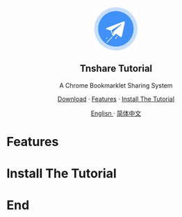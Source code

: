 <p align="center">
 <img width="100px" src="./images/logo.png" align="center" alt="Tnshare Logo" />
 <h2 align="center">Tnshare Tutorial</h2>
 <p align="center">A Chrome Bookmarklet Sharing System</p>
</p>
<p align="center">
  <a href="https://github.com/betterTisen/Tnshare_Doc/releases/tag/1.0">Download</a>
  ·
  <a href="#Features">Features</a>
  ·
  <a href="#demo">Install The Tutorial</a>
</p>
<p align="center">
  <a href="/README.md">Englisn </a>
  ·
  <a href="/docs/readme_cn.md">简体中文</a>
</p>

# Features

# Install The Tutorial

# End
